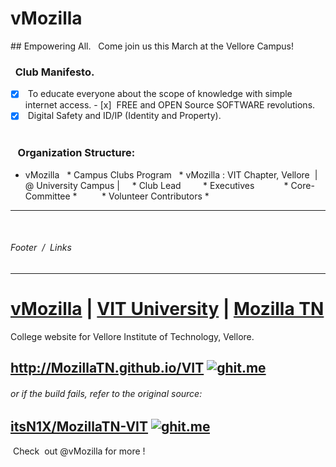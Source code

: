 # vMozilla 
## Empowering All.
 
Come join us this March at the Vellore Campus!
 
 
###    Club Manifesto.  
- [x]  To educate everyone about the scope of knowledge with simple internet access. 
- [x]  FREE and OPEN Source SOFTWARE revolutions.  
- [x]  Digital Safety and ID/IP (Identity and Property).  
 
###    Organization Structure:
 
* vMozilla
  * Campus Clubs Program
    * vMozilla : VIT Chapter, Vellore  | @ University Campus | 
      * Club Lead   
        * Executives  
          * Core-Committee *
            * Volunteer Contributors *
             
           
         
 
 
----
 
######  Footer  /  Links 

----


# [vMozilla](http://www.github.com/vMozilla) | [VIT University](http://www.github.com/VITUni) | [Mozilla TN](http://github.com/mozillatn) 
College website for Vellore Institute of Technology, Vellore. 
## <http://MozillaTN.github.io/VIT> [![ghit.me](https://ghit.me/badge.svg?repo=MozillaTN/VIT)](https://ghit.me/repo/MozillaTN/VIT)

###### or if the build fails, refer to the original source:
## [itsN1X/MozillaTN-VIT](https://itsn1x.github.io/MozillaTN-VIT/) [![ghit.me](https://ghit.me/badge.svg?repo=itsn1x/MozillaTN-VIT)](https://ghit.me/repo/itsn1x/MozillaTN-VIT)
 Check  out @vMozilla for more !
